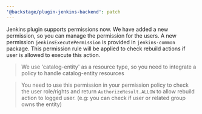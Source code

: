 ```yaml
---
'@backstage/plugin-jenkins-backend': patch
---
```


Jenkins plugin supports permissions now. We have added a new permission, so you can manage the permission for the users.
A new permission `jenkinsExecutePermission` is provided in `jenkins-common` package. This permission rule will be applied to check rebuild actions
if user is allowed to execute this action.

> We use 'catalog-entity' as a resource type, so you need to integrate a policy to handle catalog-entity resources

> You need to use this permission in your permission policy to check the user role/rights and return
> `AuthorizeResult.ALLOW` to allow rebuild action to logged user. (e.g: you can check if user or related group owns the entity)
